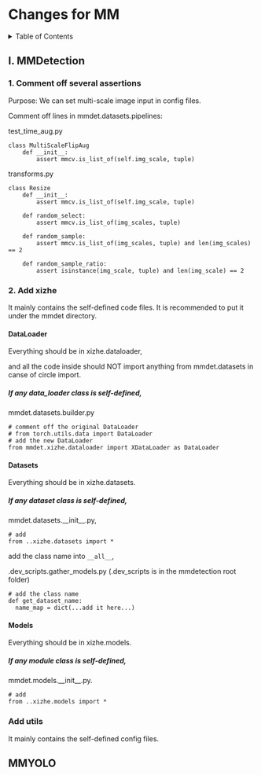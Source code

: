 # Changes for MM


<!-- TABLE OF CONTENTS -->
<details>
  <summary>Table of Contents</summary>
  <ol>
    <ul>
      <a href="#I-mmdetection">I. MMDetection</a>
      <ul>
        <ul><a href="#1-comment-off-several-assertions">1. Comment off several assertions</a></ul>
        <ul><a href="#2-add-xizhe">2. Add xizhe</a></ul>
        <ul>
          <ul><a href="#dataloader">DataLoader</a></ul>
        </ul>
        <ul>
          <ul><a href="#datasets">Datasets</a></ul>
        </ul>
        <ul>
          <ul><a href="#models">Models</a></ul>
        </ul>
        <ul><a href="#add-utils">Add utils</a></ul>
      </ul>
    </ul>
    <ul>
      <a href="#mmyolo">MMYOLO</a>
    </ul>
  </ol>
</details>

## I. MMDetection
### 1. Comment off several assertions

Purpose: We can set multi-scale image input in config files.

Comment off lines in mmdet.datasets.pipelines:


test_time_aug.py

    class MultiScaleFlipAug
        def __init__: 
            assert mmcv.is_list_of(self.img_scale, tuple)
            
            
transforms.py

    class Resize
        def __init__:
            assert mmcv.is_list_of(self.img_scale, tuple)
            
        def random_select:
            assert mmcv.is_list_of(img_scales, tuple)
            
        def random_sample:
            assert mmcv.is_list_of(img_scales, tuple) and len(img_scales) == 2
            
        def random_sample_ratio:
            assert isinstance(img_scale, tuple) and len(img_scale) == 2


### 2. Add xizhe

It mainly contains the self-defined code files.
It is recommended to put it under the mmdet directory.


#### DataLoader

Everything should be in xizhe.dataloader, 

and all the code inside should NOT import anything from mmdet.datasets in canse of circle import.


##### If any data_loader class is self-defined, 


mmdet.datasets.builder.py
      
    # comment off the original DataLoader
    # from torch.utils.data import DataLoader
    # add the new DataLoader
    from mmdet.xizhe.dataloader import XDataLoader as DataLoader


#### Datasets

Everything should be in xizhe.datasets.


##### If any dataset class is self-defined, 

mmdet.datasets.\_\_init\_\_.py,
    
    # add
    from ..xizhe.datasets import *


add the class name into `__all__`,


.dev_scripts.gather_models.py (.dev_scripts is in the mmdetection root folder)
    
    # add the class name
    def get_dataset_name:
      name_map = dict(...add it here...)


#### Models

Everything should be in xizhe.models. 


##### If any module class is self-defined, 

mmdet.models.\_\_init\_\_.py.

    
    # add
    from ..xizhe.models import *


### Add utils

It mainly contains the self-defined config files.




## MMYOLO
